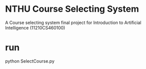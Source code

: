 # NTHU Course Selecting System
A Course selecting system final project for Introduction to Artificial Intelligence (11210CS460100)

# run
python SelectCourse.py